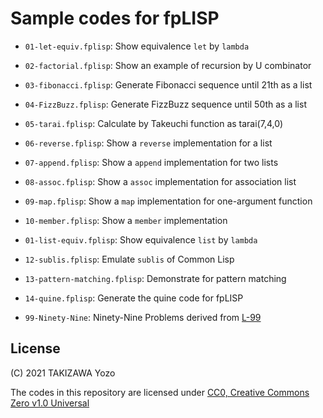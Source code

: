 # Sample codes for fpLISP

* `01-let-equiv.fplisp`: Show equivalence `let` by `lambda`
* `02-factorial.fplisp`: Show an example of recursion by U combinator
* `03-fibonacci.fplisp`: Generate Fibonacci sequence until 21th as a list
* `04-FizzBuzz.fplisp`: Generate FizzBuzz sequence until 50th as a list
* `05-tarai.fplisp`: Calculate by Takeuchi function as tarai(7,4,0)
* `06-reverse.fplisp`: Show a `reverse` implementation for a list
* `07-append.fplisp`: Show a `append` implementation for two lists
* `08-assoc.fplisp`: Show a `assoc` implementation for association list
* `09-map.fplisp`: Show a `map` implementation for one-argument function
* `10-member.fplisp`: Show a `member` implementation
* `01-list-equiv.fplisp`: Show equivalence `list` by `lambda`
* `12-sublis.fplisp`: Emulate `sublis` of Common Lisp
* `13-pattern-matching.fplisp`: Demonstrate for pattern matching
* `14-quine.fplisp`: Generate the quine code for fpLISP

* `99-Ninety-Nine`: Ninety-Nine Problems derived from [L-99](https://www.ic.unicamp.br/~meidanis/courses/mc336/2006s2/funcional/L-99_Ninety-Nine_Lisp_Problems.html)

## License

(C) 2021 TAKIZAWA Yozo

The codes in this repository are licensed under [CC0, Creative Commons Zero v1.0 Universal](https://creativecommons.org/publicdomain/zero/1.0/)

